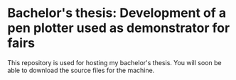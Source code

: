 # Bachelor's thesis: Development of a pen plotter used as demonstrator for fairs

This repository is used for hosting my bachelor's thesis.
You will soon be able to download the source files for the machine.
